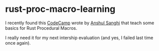 # rust-proc-macro-learning

I recently found this [CodeCamp][code-camp-url] wrote by [Anshul Sanghi][author] that teach some basics for Rust Procedural Macros.

I really need it for my next intership evaluation (and yes, I failed last time once again).

[code-camp-url]: https://www.freecodecamp.org/news/procedural-macros-in-rust/
[author]: https://www.freecodecamp.org/news/author/anshulsanghi/
